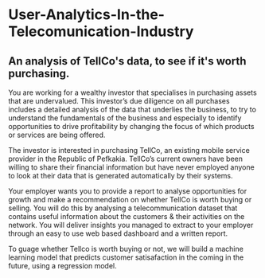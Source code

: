 # User-Analytics-In-the-Telecomunication-Industry
## An analysis of TellCo's data, to see if it's worth purchasing.
You are working for a wealthy investor that specialises in purchasing assets that are undervalued.  This investor’s due diligence on all purchases includes a detailed analysis of the data that underlies the business, to try to understand the fundamentals of the business and especially to identify opportunities to drive profitability by changing the focus of which products or services are being offered.

The investor is interested in purchasing TellCo, an existing mobile service provider in the Republic of Pefkakia.  TellCo’s current owners have been willing to share their financial information but have never employed anyone to look at their data that is generated automatically by their systems.

Your employer wants you to provide a report to analyse opportunities for growth and make a recommendation on whether TellCo is worth buying or selling.  You will do this by analysing a telecommunication dataset that contains useful information about the customers & their activities on the network. You will deliver insights you managed to extract to your employer through an easy to use web based dashboard and a written report. 


To guage whether Tellco is worth buying or not, we will build a machine learning model that predicts customer satisafaction in the coming in the future, using a regression model.
